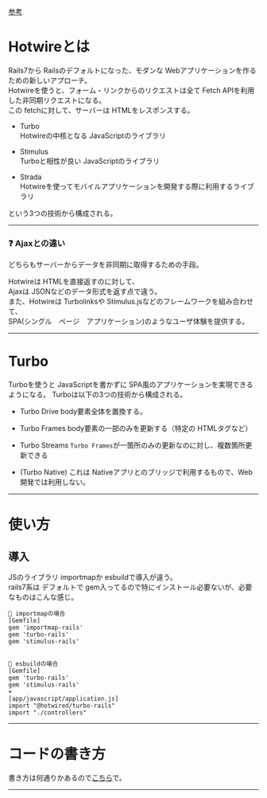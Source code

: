 [参考](https://zenn.dev/shita1112/books/cat-hotwire-turbo/viewer/abstract)  
  
# Hotwireとは
Rails7から Railsのデフォルトになった、モダンな Webアプリケーションを作るための新しいアプローチ。  
Hotwireを使うと、フォーム・リンクからのリクエストは全て Fetch APIを利用した非同期リクエストになる。  
この fetchに対して、サーバーは HTMLをレスポンスする。
  
- Turbo  
Hotwireの中核となる JavaScriptのライブラリ

- Stimulus  
Turboと相性が良い JavaScriptのライブラリ

- Strada  
Hotwireを使ってモバイルアプリケーションを開発する際に利用するライブラリ
  
という3つの技術から構成される。  
***

### ❓ Ajaxとの違い
どちらもサーバーからデータを非同期に取得するための手段。  
  
Hotwireは HTMLを直接返すのに対して、  
Ajaxは JSONなどのデータ形式を返す点で違う。  
また、Hotwireは Turbolinksや Stimulus.jsなどのフレームワークを組み合わせて、    
SPA(シングル　ページ　アプリケーション)のようなユーザ体験を提供する。  
***

# Turbo
Turboを使うと JavaScriptを書かずに SPA風のアプリケーションを実現できるようになる。
Turboは以下の3つの技術から構成される。

- Turbo Drive
body要素全体を置換する。

- Turbo Frames
body要素の一部のみを更新する（特定の HTMLタグなど）

- Turbo Streams
`Turbo Frames`が一箇所のみの更新なのに対し、複数箇所更新できる

- (Turbo Native)
これは Nativeアプリとのブリッジで利用するもので、Web開発では利用しない。
***

# 使い方
## 導入
JSのライブラリ importmapか esbuildで導入が違う。  
rails7系は デフォルトで gem入ってるので特にインストール必要ないが、必要なものはこんな感じ。
~~~
💛 importmapの場合
[Gemfile]
gem 'importmap-rails'
gem 'turbo-rails'
gem 'stimulus-rails'


🧡 esbuildの場合
[Gemfile]
gem 'turbo-rails'
gem 'stimulus-rails'
+
[app/javascript/application.js]
import "@hotwired/turbo-rails"
import "./controllers"
~~~
***

# コードの書き方
書き方は何通りかあるので[こちら](https://github.com/Tarara33/TIL/tree/main/Rails/%E9%9D%9E%E5%90%8C%E6%9C%9F%E9%80%9A%E4%BF%A1/Hotwire/%E6%9B%B8%E3%81%8D%E6%96%B9)で。
***
